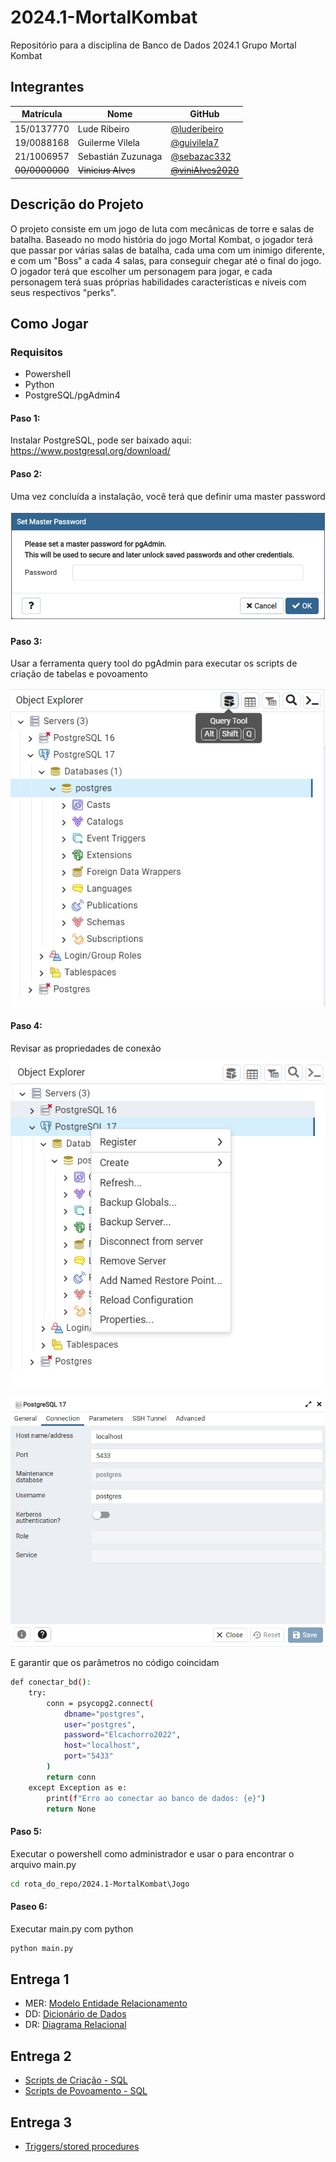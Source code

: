 # 2024.1-MortalKombat

Repositório para a disciplina de Banco de Dados 2024.1 Grupo Mortal Kombat

## Integrantes

| Matrícula      | Nome               | GitHub                                                 |
| -------------- | ------------------ | ------------------------------------------------------ |
| 15/0137770     | Lude Ribeiro       | [@luderibeiro](www.github.com/luderibeiro)             |
| 19/0088168     | Guilerme Vilela    | [@guivilela7](https://github.com/guivilela7)           |
| 21/1006957     | Sebastián Zuzunaga | [@sebazac332](https://github.com/sebazac332)           |
| ~~00/0000000~~ | ~~Vinicius Alves~~ | ~~[@viniAlves2020](https://github.com/vinialves2020)~~ |

## Descrição do Projeto

O projeto consiste em um jogo de luta com mecânicas de torre e salas de batalha. Baseado no modo história do jogo Mortal Kombat, o jogador terá que passar por várias salas de batalha, cada uma com um inimigo diferente, e com um "Boss" a cada 4 salas, para conseguir chegar até o final do jogo. O jogador terá que escolher um personagem para jogar, e cada personagem terá suas próprias habilidades características e níveis com seus respectivos "perks".

## Como Jogar
### Requisitos
- Powershell
- Python
- PostgreSQL/pgAdmin4

#### Paso 1:
Instalar PostgreSQL, pode ser baixado aqui: https://www.postgresql.org/download/

#### Paso 2:
Uma vez concluída a instalação, você terá que definir uma master password

![Master password](docs/img/pgAdmin_mstr_pswrd.png)

#### Paso 3:
Usar a ferramenta query tool do pgAdmin para executar os scripts de criação de tabelas e povoamento

![Query tool](docs/img/query_tool.PNG)

#### Paso 4:
Revisar as propriedades de conexão

![Connection config](docs/img/pgAdmin_op.PNG)

![Connection prop](docs/img/pgAdmin_conn_prop.PNG)

E garantir que os parâmetros no código coincidam

```bash
def conectar_bd():
    try:
        conn = psycopg2.connect(
            dbname="postgres",
            user="postgres",
            password="Elcachorro2022",
            host="localhost",
            port="5433"
        )
        return conn
    except Exception as e:
        print(f"Erro ao conectar ao banco de dados: {e}")
        return None
```

#### Paso 5:

Executar o powershell como administrador e usar o para encontrar o arquivo main.py

```bash
cd rota_do_repo/2024.1-MortalKombat\Jogo
```

#### Paseo 6:

Executar main.py com python

```bash
python main.py
```

## Entrega 1

-   MER: [Modelo Entidade Relacionamento](docs/Entrega1/MER_MortalKombat_v1.md)
-   DD: [Dicionário de Dados](docs/Entrega1/DD_MortalKombat_v1.md)
-   DR: [Diagrama Relacional](docs/Entrega1/DR_MortalKombat_v1.md)

## Entrega 2

-   [Scripts de Criação - SQL](docs/sql/tables/create_new.sql)
-   [Scripts de Povoamento - SQL](docs/sql/scripts/populate_new.sql)

## Entrega 3

- [Triggers/stored procedures](docs/sql/Triggers/create_triggers.sql)